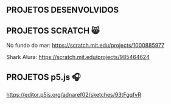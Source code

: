 ## PROJETOS DESENVOLVIDOS

## PROJETOS SCRATCH 😸

No fundo do mar:
https://scratch.mit.edu/projects/1000885977

Shark Alura:
https://scratch.mit.edu/projects/985464624

## PROJETOS p5.js 🎧
https://editor.p5js.org/adnaref02/sketches/93tFgqfvR
